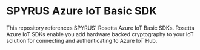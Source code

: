 # SPYRUS Azure IoT Basic SDK

This repository references SPYRUS' Rosetta Azure IoT Basic SDKs. Rosetta Azure IoT SDKs enable you add hardware backed cryptography to your IoT solution for connecting and authenticating to Azure IoT Hub. 
